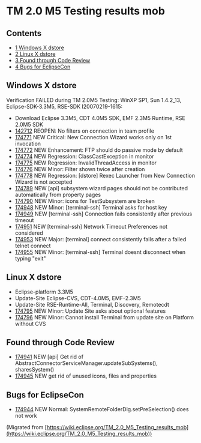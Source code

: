 

TM 2.0 M5 Testing results mob
=============================

Contents
--------

*   [1 Windows X dstore](#Windows-X-dstore)
*   [2 Linux X dstore](#Linux-X-dstore)
*   [3 Found through Code Review](#Found-through-Code-Review)
*   [4 Bugs for EclipseCon](#Bugs-for-EclipseCon)

Windows X dstore
----------------

Verification FAILED during TM 2.0M5 Testing: WinXP SP1, Sun 1.4.2_13, Eclipse-SDK-3.3M5, RSE-SDK I20070219-1615:

*   Download Eclipse 3.3M5, CDT 4.0M5 SDK, EMF 2.3M5 Runtime, RSE 2.0M5 SDK
*   [142712](https://bugs.eclipse.org/bugs/show_bug.cgi?id=142712) REOPEN: No filters on connection in team profile
*   [174771](https://bugs.eclipse.org/bugs/show_bug.cgi?id=174771) NEW Critical: New Connection Wizard works only on 1st invocation
*   [174772](https://bugs.eclipse.org/bugs/show_bug.cgi?id=174772) NEW Enhancement: FTP should do passive mode by default
*   [174774](https://bugs.eclipse.org/bugs/show_bug.cgi?id=174774) NEW Regression: ClassCastException in monitor
*   [174775](https://bugs.eclipse.org/bugs/show_bug.cgi?id=174775) NEW Regression: InvalidThreadAccess in monitor
*   [174776](https://bugs.eclipse.org/bugs/show_bug.cgi?id=174776) NEW Minor: Filter shown twice after creation
*   [174778](https://bugs.eclipse.org/bugs/show_bug.cgi?id=174778) NEW Regression: \[dstore\] Rexec Launcher from New Connection Wizard is not accepted
*   [174789](https://bugs.eclipse.org/bugs/show_bug.cgi?id=174789) NEW \[api\] subsystem wizard pages should not be contributed automatically from property pages
*   [174790](https://bugs.eclipse.org/bugs/show_bug.cgi?id=174790) NEW Minor: icons for TestSubsystem are broken
*   [174948](https://bugs.eclipse.org/bugs/show_bug.cgi?id=174948) NEW Minor: \[terminal-ssh\] Terminal asks for host key
*   [174949](https://bugs.eclipse.org/bugs/show_bug.cgi?id=174949) NEW \[terminal-ssh\] Connection fails consistently after previous timeout
*   [174951](https://bugs.eclipse.org/bugs/show_bug.cgi?id=174951) NEW \[terminal-ssh\] Network Timeout Preferences not considered
*   [174953](https://bugs.eclipse.org/bugs/show_bug.cgi?id=174953) NEW Major: \[terminal\] connect consistently fails after a failed telnet connect
*   [174955](https://bugs.eclipse.org/bugs/show_bug.cgi?id=174955) NEW Minor: \[terminal-ssh\] Terminal doesnt disconnect when typing "exit"

Linux X dstore
--------------

*   Eclipse-platform 3.3M5
*   Update-Site Eclipse-CVS, CDT-4.0M5, EMF-2.3M5
*   Update-Site RSE-Runtime-All, Terminal, Discovery, Remotecdt
*   [174795](https://bugs.eclipse.org/bugs/show_bug.cgi?id=174795) NEW Minor: Update Site asks about optional features
*   [174796](https://bugs.eclipse.org/bugs/show_bug.cgi?id=174796) NEW Minor: Cannot install Terminal from update site on Platform without CVS

  

Found through Code Review
-------------------------

*   [174941](https://bugs.eclipse.org/bugs/show_bug.cgi?id=174941) NEW \[api\] Get rid of AbstractConnectorServiceManager.updateSubSystems(), sharesSystem()
*   [174945](https://bugs.eclipse.org/bugs/show_bug.cgi?id=174945) NEW get rid of unused icons, files and properties

Bugs for EclipseCon
-------------------

*   [174944](https://bugs.eclipse.org/bugs/show_bug.cgi?id=174944) NEW Normal: SystemRemoteFolderDlg.setPreSelection() does not work


(Migrated from [https://wiki.eclipse.org/TM_2.0_M5_Testing_results_mob](https://wiki.eclipse.org/TM_2.0_M5_Testing_results_mob))